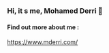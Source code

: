 ### Hi, it s me, Mohamed Derri 👋
#### Find out more about me : 
https://www.mderri.com/


<!--[![mderri's 42 stats](https://badge.mediaplus.ma/levi/mderri)](https://github.com/oakoudad/badge42) -->




<!--
**MohamedDerri/MohamedDerri** is a ✨ _special_ ✨ repository because its `README.md` (this file) appears on your GitHub profile.

Here are some ideas to get you started:

- 🔭 I’m currently working on ...
- 🌱 I’m currently learning ...
- 👯 I’m looking to collaborate on ...
- 🤔 I’m looking for help with ...
- 💬 Ask me about ...
- 📫 How to reach me: ...
- 😄 Pronouns: ...
- ⚡ Fun fact: ...
-->

